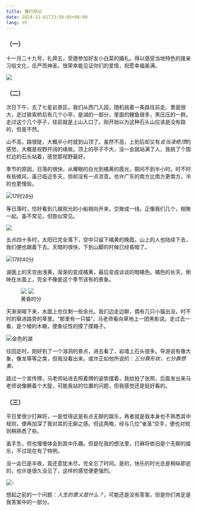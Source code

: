 ```yaml
---
title: 肇行短记
date: 2024-12-01T23:50:05+08:00
lang: zh 
---
```


### （一）

十一月二十九号，礼拜五，受邀参加好友小白菜的婚礼。得以感受当地特色的接亲习俗文化，庄严而神圣。很荣幸能见证你们的爱情，祝愿幸福美满。

![](https://s2.loli.net/2025/02/12/gyNbzKofLUH8GT6.jpg)


### （二）

次日下午，去了七星岩景区。我们从西门入园，随机挑着一条路往前走。里面很大，走过铁索桥后有几个小亭，是湖的一部分，里面的鲤鱼很多，黑压压的一群。走过这个几个亭子，往前就是上山入口了。刚开始以为这种石头山应该是没有路的，但是不然。

山不高，路很陡，大概半小时就到山顶了。虽然不高，上到后却又有*会当凌绝顶*的感觉，大概是视野开阔的缘故。顶上的亭子不大，没一会就站满了人，我挑了个围栏边的石头站着，感觉那视野最好。

季节的原因，日落的很快，从耀眼的白光到橘黄的霞光，期间不到半小时。时不时有些微风，虽已临近冬天，但却没有一点凉意。也许广东的南方比南方更南方，冷的也更慢些。

![17时28分](https://s2.loli.net/2024/12/03/LiShEWmY6e5bFdg.jpg)


等日落时，恰好看到几艘观光的小船相向开来，交聚成一线。正像我们几个，相聚一起。虽不常见，但胜似常见。

![](https://s2.loli.net/2024/12/03/BRejNZlnb8hWCYF.jpg)


五点四十多时，太阳已完全落下，空中只留下橘黄的晚霞。山上的人也陆续下去，我们便也跟着下去。天暗的很快，下到山脚的时候已经昏暗了。

![17时40分](https://s2.loli.net/2024/12/03/eWANry1g4MBDkIK.jpg)


湖面上的天空由浅黄，渐渐的变成橘黄，最后变成谈谈的暗橘色。橘色的长天，倒映在水面上，完全不像是这个季节该有的景象。

<figure>
  <div grid="~ cols-1 md:cols-2 gap-1">
    <img src="https://s2.loli.net/2024/12/03/8DROX6g1FSLliUK.jpg" shadow important-m0 />
    <img src="https://s2.loli.net/2024/12/03/41KjJ6dEsvzBGND.jpg" shadow important-m0 />
  </div>
  <figcaption text-center>黄昏时分</figcaption>
</figure>


天渐渐暗下来，水面上也仅剩一些余光。我们边走边聊，偶有几只小猫出没，时不时的窜进路旁的草里。“那里有一只猫”，马老师看向草地上一团黑影说。走过去一看，是个矮的木箱，便象征性的摸了摸箱子。

![金色的湖](https://s2.loli.net/2024/12/03/Qoa5HKNVfBA8R4G.jpg)


往回走时，刚好到了一个溶洞的景点，进去看了，岩墙上石头很多。导游说有像大象，像龙等等之类，但我没看出来。或许正如他所说的：*三分靠形状，七分靠想象。*

路过一个宣传牌，马老师站进去照着牌的姿势摆着，我给拍了张照，后面发出来马老师说像撅着个大腚，可能我站的位置的问题，但我感觉还是挺好看的。



### （三）

平日里很少打麻将，一是觉得这是有点无聊的娱乐，再者就是我本身也不熟悉其中规则，便再加深了我对其的无聊之感。但这两晚，经与几位“雀圣”交手，便也对规则稍熟悉了些。

虽手生，但也慢慢体会到其中乐趣。但是在我的想法里，打麻将依旧是个无聊的娱乐，不过现在有了特例。

没一会已是半夜，竟还意犹未尽，完全忘了时间。是的，快乐的时光总是稍纵即逝的，也许是很久没见了，这样的感觉便更强烈。

![-](https://s2.loli.net/2025/02/12/GDzmCe9FtUVBJT5.jpg)


想起之前的一个问题：*人生的意义是什么？*，可能还是没有答案，但是你们肯定是我答案中的一部分。
